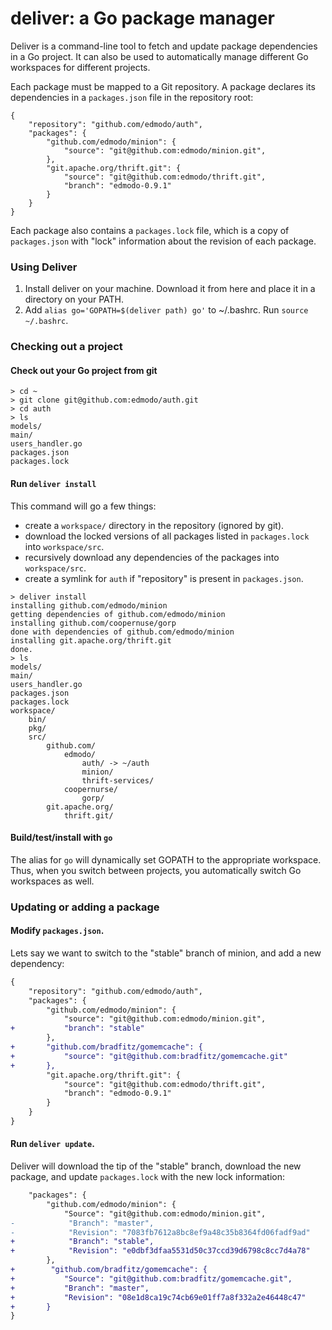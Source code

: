 deliver: a Go package manager
=======

Deliver is a command-line tool to fetch and update package dependencies in a Go project.
It can also be used to automatically manage different Go workspaces for different projects.

Each package must be mapped to a Git repository. A package declares its dependencies in a `packages.json` file in the repository root:

```
{
    "repository": "github.com/edmodo/auth",
    "packages": {
        "github.com/edmodo/minion": {
            "source": "git@github.com:edmodo/minion.git",
        },
        "git.apache.org/thrift.git": {
            "source": "git@github.com:edmodo/thrift.git",
            "branch": "edmodo-0.9.1"
        }
    }
}
```

Each package also contains a `packages.lock` file, which is a copy of `packages.json` with "lock" information about the revision of each package.

### Using Deliver

1. Install deliver on your machine. Download it from here and place it in a directory on your PATH.
2. Add `alias go='GOPATH=$(deliver path) go'` to ~/.bashrc. Run `source ~/.bashrc`.

### Checking out a project

#### Check out your Go project from git
```
> cd ~
> git clone git@github.com:edmodo/auth.git
> cd auth
> ls
models/
main/
users_handler.go
packages.json
packages.lock
```

#### Run `deliver install`
This command will go a few things:
- create a `workspace/` directory in the repository (ignored by git).
- download the locked versions of all packages listed in `packages.lock` into `workspace/src`.
- recursively download any dependencies of the packages into `workspace/src`.
- create a symlink for `auth` if "repository" is present in `packages.json`.
```
> deliver install
installing github.com/edmodo/minion
getting dependencies of github.com/edmodo/minion
installing github.com/coopernuse/gorp
done with dependencies of github.com/edmodo/minion
installing git.apache.org/thrift.git
done.
> ls
models/
main/
users_handler.go
packages.json
packages.lock
workspace/
    bin/
    pkg/
    src/
        github.com/
            edmodo/
                auth/ -> ~/auth
                minion/
                thrift-services/
            coopernurse/
                gorp/
        git.apache.org/
            thrift.git/
```

#### Build/test/install with `go`
The alias for `go` will dynamically set GOPATH to the appropriate workspace. Thus, when you switch between projects, you automatically switch Go workspaces as well.

### Updating or adding a package
#### Modify `packages.json`.
Lets say we want to switch to the "stable" branch of minion, and add a new dependency:
```diff
{
    "repository": "github.com/edmodo/auth",
    "packages": {
        "github.com/edmodo/minion": {
            "source": "git@github.com:edmodo/minion.git",
+           "branch": "stable"
        },
+       "github.com/bradfitz/gomemcache": {
+           "source": "git@github.com:bradfitz/gomemcache.git"
+       },
        "git.apache.org/thrift.git": {
            "source": "git@github.com:edmodo/thrift.git",
            "branch": "edmodo-0.9.1"
        }
    }
}
```

#### Run `deliver update`.
Deliver will download the tip of the "stable" branch, download the new package, and update `packages.lock` with the new lock information:
```diff
    "packages": {
        "github.com/edmodo/minion": {
            "Source": "git@github.com:edmodo/minion.git",
-            "Branch": "master",
-            "Revision": "7083fb7612a8bc8ef9a48c35b8364fd06fadf9ad"
+            "Branch": "stable",
+            "Revision": "e0dbf3dfaa5531d50c37ccd39d6798c8cc7d4a78"
        },
+        "github.com/bradfitz/gomemcache": {
+           "Source": "git@github.com:bradfitz/gomemcache.git",
+           "Branch": "master",
+           "Revision": "08e1d8ca19c74cb69e01ff7a8f332a2e46448c47"
+       }
}
```
